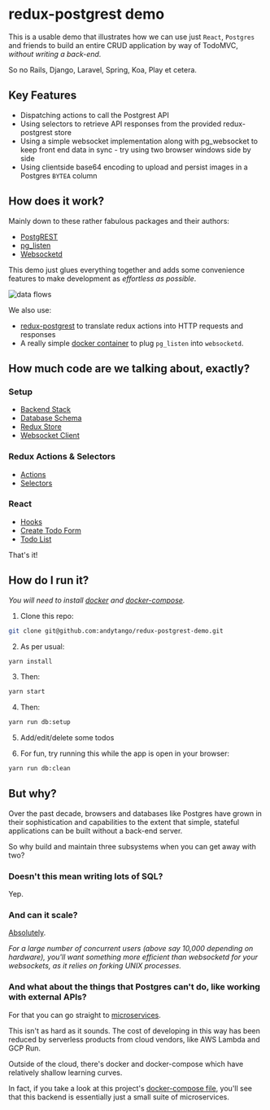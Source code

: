 # redux-postgrest demo

This is a usable demo that illustrates how we can use just `React`, `Postgres` and friends to build an entire CRUD application by way of TodoMVC, *without writing a  back-end.*

So no Rails, Django, Laravel, Spring, Koa, Play et cetera.

## Key Features

- Dispatching actions to call the Postgrest API
- Using selectors to retrieve API responses from the provided redux-postgrest store
- Using a simple websocket implementation along with pg_websocket to keep front end data in sync - try using two browser windows side by side
- Using clientside base64 encoding to upload and persist images in a Postgres `BYTEA` column

## How does it work?

Mainly down to these rather fabulous packages and their authors:
- [PostgREST](https://github.com/PostgREST/postgrest)
- [pg_listen](https://github.com/begriffs/pg_listen)
- [Websocketd](https://github.com/joewalnes/websocketd/)

This demo just glues everything together and adds some convenience features to make development as *effortless as possible*.

![data flows](https://raw.githubusercontent.com/andytango/redux-postgrest-demo/master/redux-postgrest.png "data flows")

We also use:
- [redux-postgrest](https://github.com/andytango/redux-postgrest) to translate redux actions into HTTP requests and responses
- A really simple [docker container](https://github.com/andytango/pg_websocket/) to plug `pg_listen` into `websocketd`.

## How much code are we talking about, exactly?

### Setup
- [Backend Stack](https://github.com/andytango/redux-postgrest-demo/blob/master/docker-compose.yml)
- [Database Schema](https://github.com/andytango/redux-postgrest-demo/blob/master/db/setup.sql)
- [Redux Store](https://github.com/andytango/redux-postgrest-demo/blob/master/src/store.js)
- [Websocket Client](https://github.com/andytango/redux-postgrest-demo/blob/master/src/ws.js)

### Redux Actions & Selectors
- [Actions](https://github.com/andytango/redux-postgrest-demo/blob/master/src/helpers/actions.js)
- [Selectors](https://github.com/andytango/redux-postgrest-demo/blob/master/src/helpers/selectors.js)

### React 
- [Hooks](https://github.com/andytango/redux-postgrest-demo/blob/master/src/components/TodoList.js)
- [Create Todo Form](https://github.com/andytango/redux-postgrest-demo/blob/master/src/components/TodoForm.js)
- [Todo List](https://github.com/andytango/redux-postgrest-demo/blob/master/src/components/TodoList.js)


That's it!

## How do I run it?

*You will need to install [docker](https://docs.docker.com/install/) and [docker-compose](https://docs.docker.com/compose/install/).*

1. Clone this repo:
```sh
git clone git@github.com:andytango/redux-postgrest-demo.git
```

2. As per usual:

```sh
yarn install
```
3. Then:
```sh
yarn start
```
4. Then:
```sh
yarn run db:setup
```
5. Add/edit/delete some todos

6. For fun, try running this while the app is open in your browser:
```sh
yarn run db:clean
```

## But why?

Over the past decade, browsers and databases like Postgres have grown in their sophistication and capabilities to the extent that simple, stateful applications can be built without a back-end server. 

So why build and maintain three subsystems when you can get away with two?

### Doesn't this mean writing lots of SQL?
Yep.

### And can it scale?
[Absolutely](http://postgrest.org/en/v6.0/#in-production). 

*For a large number of concurrent users (above say 10,000 depending on hardware), you'll want something more efficient than websocketd for your websockets, as it relies on forking UNIX processes.*

### And what about the things that Postgres can't do, like working with external APIs?
For that you can go straight to [microservices](https://martinfowler.com/articles/microservices.html).

This isn't as hard as it sounds. The cost of developing in this way has been reduced by serverless products from cloud vendors, like AWS Lambda and GCP Run. 

Outside of the cloud, there's docker and docker-compose which have relatively shallow learning curves.

In fact, if you take a look at this project's [docker-compose file](https://github.com/andytango/redux-postgrest-demo/blob/master/docker-compose.yml), you'll see that this backend is essentially just a small suite of microservices.
